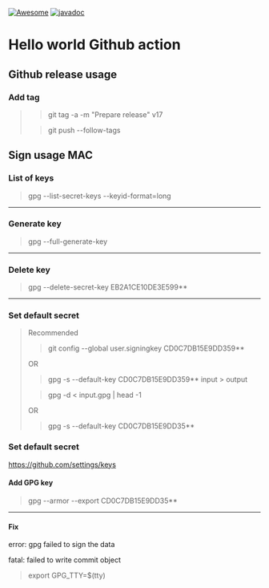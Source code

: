 [![Awesome](https://cdn.rawgit.com/sindresorhus/awesome/d7305f38d29fed78fa85652e3a63e154dd8e8829/media/badge.svg)](https://github.com/romdhanisam/hello-world-docker-action-v2/tree/develop)
[![javadoc](https://javadoc.io/badge2/org.springframework/spring-core/javadoc.svg)](https://romdhanisam.github.io/hello-world-docker-action-v2/)

# Hello world Github action
## Github release usage

### Add tag
> > git tag -a -m "Prepare release" v17
>
> > git push --follow-tags

## Sign usage MAC

### List of keys
> gpg --list-secret-keys --keyid-format=long
-------------------------
### Generate key  

> gpg --full-generate-key
-------------------------
### Delete key
> gpg --delete-secret-key EB2A1CE10DE3E599**
-------------------------
### Set default secret

> Recommended
> > git config --global user.signingkey CD0C7DB15E9DD359**
>
>OR
> > gpg -s --default-key CD0C7DB15E9DD359** input > output
>
> > gpg -d < input.gpg | head -1
>
> OR
> > gpg -s --default-key CD0C7DB15E9DD35**

### Set default secret
https://github.com/settings/keys
#### Add GPG key
> gpg --armor --export CD0C7DB15E9DD35**


-----------------------------
#### Fix
error: gpg failed to sign the data

fatal: failed to write commit object

> export GPG_TTY=$(tty)

[comment]: <> (#### Microsoft Teams Notification)

[comment]: <> (![Microsoft Teams Notification]&#40;https://raw.githubusercontent.com/romdhanisam/hello-world-docker-action-v2/main/assets/Screenshot%202022-02-21%20at%2001.21.25.png?raw=true&#41;)